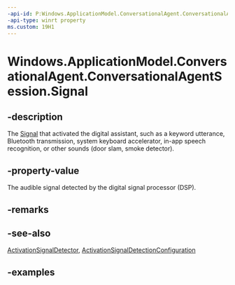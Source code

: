 ```yaml
---
-api-id: P:Windows.ApplicationModel.ConversationalAgent.ConversationalAgentSession.Signal
-api-type: winrt property
ms.custom: 19H1
---
```


<!-- Property syntax.
public ConversationalAgentSignal Signal { get; }
-->

# Windows.ApplicationModel.ConversationalAgent.ConversationalAgentSession.Signal

## -description

The [Signal](conversationalagentsignal.md) that activated the digital assistant, such as a keyword utterance, Bluetooth transmission, system keyboard accelerator, in-app speech recognition, or other sounds (door slam, smoke detector).

## -property-value

The audible signal detected by the digital signal processor (DSP).

## -remarks

## -see-also

[ActivationSignalDetector](activationsignaldetector.md), [ActivationSignalDetectionConfiguration](activationsignaldetectionconfiguration.md)

## -examples
